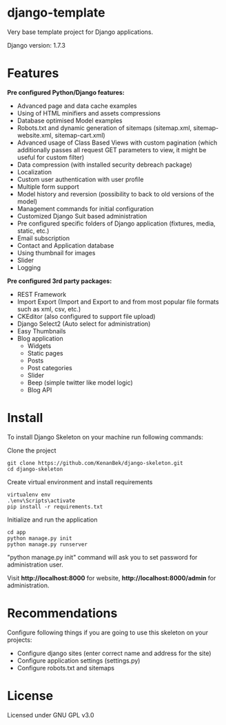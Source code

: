 django-template
===============

Very base template project for Django applications.

Django version: 1.7.3

# Features

**Pre configured Python/Django features:**

- Advanced page and data cache examples
- Using of HTML minifiers and assets compressions
- Database optimised Model examples
- Robots.txt and dynamic generation of sitemaps (sitemap.xml, sitemap-website.xml, sitemap-cart.xml)
- Advanced usage of Class Based Views with custom pagination (which additionally passes all request GET parameters to view, it might be useful for custom filter)
- Data compression (with installed security debreach package)
- Localization
- Custom user authentication with user profile
- Multiple form support
- Model history and reversion (possibility to back to old versions of the model)
- Management commands for initial configuration
- Customized Django Suit based administration
- Pre configured specific folders of Django application (fixtures, media, static, etc.)
- Email subscription
- Contact and Application database
- Using thumbnail for images
- Slider
- Logging

**Pre configured 3rd party packages:**

- REST Framework
- Import Export (Import and Export to and from most popular file formats such as xml, csv, etc.)
- CKEditor (also configured to support file upload)
- Django Select2 (Auto select for administration)
- Easy Thumbnails
- Blog application
    - Widgets
    - Static pages
    - Posts
    - Post categories
    - Slider
    - Beep (simple twitter like model logic)
    - Blog API

# Install

To install Django Skeleton on your machine run following commands:

Clone the project

    git clone https://github.com/KenanBek/django-skeleton.git
    cd django-skeleton

Create virtual environment and install requirements

    virtualenv env
    .\env\Scripts\activate
    pip install -r requirements.txt

Initialize and run the application

    cd app
    python manage.py init
    python manage.py runserver

"python manage.py init" command will ask you to set password for administration user.

Visit **http://localhost:8000** for website, **http://localhost:8000/admin** for administration.

# Recommendations

Configure following things if you are going to use this skeleton on your projects:

- Configure django sites (enter correct name and address for the site)
- Configure application settings (settings.py)
- Configure robots.txt and sitemaps

# License

Licensed under GNU GPL v3.0

